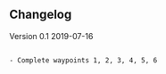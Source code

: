 Changelog
---------

Version 0.1 2019-07-16
```````````````````````

- Complete waypoints 1, 2, 3, 4, 5, 6

